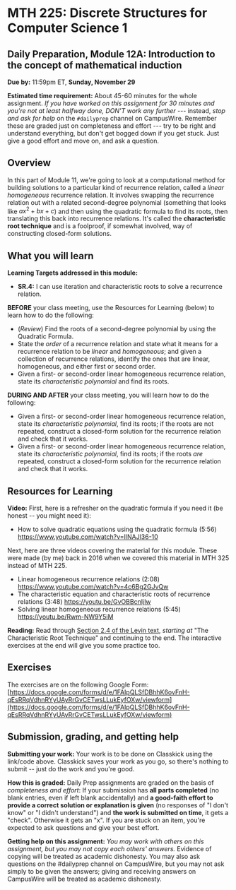 # MTH 225: Discrete Structures for Computer Science 1 

## Daily Preparation, Module 12A: Introduction to the concept of mathematical induction 

**Due by:** 11:59pm ET, **Sunday, November 29** 

**Estimated time requirement:** About 45-60 minutes for the whole assignment. *If you have worked on this assignment for 30 minutes and you're not at least halfway done, DON'T work any further* --- instead, *stop and ask for help* on the `#dailyprep` channel on CampusWire. Remember these are graded just on completeness and effort --- try to be right and understand everything, but don't get bogged down if you get stuck. Just give a good effort and move on, and ask a question. 



## Overview 

In this part of Module 11, we're going to look at a computational method for building solutions to a particular kind of recurrence relation, called a *linear homogeneous* recurrence relation. It involves swapping the recurrence relation out with a related second-degree polynomial (something that looks like $ax^2 + bx + c$) and then using the quadratic formula to find its roots, then translating this back into recurrence relations. It's called the **characteristic root technique** and is a foolproof, if somewhat involved, way of constructing closed-form solutions. 



## What you will learn 

**Learning Targets addressed in this module:** 

-   **SR.4:** I can use iteration and characteristic roots to solve a recurrence relation.

**BEFORE** your class meeting, use the Resources for Learning (below) to learn how to do the following: 

- (*Review*) Find the roots of a second-degree polynomial by using the Quadratic Formula. 
- State the *order* of a recurrence relation and state what it means for a recurrence relation to be *linear* and *homogeneous*; and given a collection of recurrence relations, identify the ones that are linear, homogeneous, and either first or second order. 
- Given a first- or second-order linear homogeneous recurrence relation, state its *characteristic polynomial* and find its roots.


**DURING AND AFTER** your class meeting, you will learn how to do the following: 

- Given a first- or second-order linear homogeneous recurrence relation, state its *characteristic polynomial*, find its roots; if the roots are not repeated, construct a closed-form solution for the recurrence relation and check that it works. 
- Given a first- or second-order linear homogeneous recurrence relation, state its *characteristic polynomial*, find its roots; if the roots *are* repeated, construct a closed-form solution for the recurrence relation and check that it works. 

## Resources for Learning

**Video:** First, here is a refresher on the quadratic formula if you need it (be honest -- you might need it): 

- How to solve quadratic equations using the quadratic formula (5:56) https://www.youtube.com/watch?v=IlNAJl36-10

Next, here are three videos covering the material for this module. These were made (by me) back in 2016 when we covered this material in MTH 325 instead of MTH 225. 

- Linear homogeneous recurrence relations (2:08) https://www.youtube.com/watch?v=4c6Bg2GJvQw
- The characteristic equation and characteristic roots of recurrence relations (3:48) https://youtu.be/GvOBBcnIjlw
- Solving linear homogeneous recurrence relations (5:45) https://youtu.be/Rwm-NW9Y5iM


**Reading:** Read through [Section 2.4 of the Levin text](http://discrete.openmathbooks.org/dmoi3/sec_recurrence.html), *starting at* "The Characteristic Root Technique" and continuing to the end.  The interactive exercises at the end will give you some practice too.


## Exercises

The exercises are on the following Google Form: [https://docs.google.com/forms/d/e/1FAIpQLSfDBhhK6ovFnH-qEsRRqVdhnRYyUAyRrGvCETwsLLukEyfOXw/viewform](https://docs.google.com/forms/d/e/1FAIpQLSfDBhhK6ovFnH-qEsRRqVdhnRYyUAyRrGvCETwsLLukEyfOXw/viewform)


## Submission, grading, and getting help 

**Submitting your work:** Your work is to be done on Classkick using the link/code above. Classkick saves your work as you go, so there's nothing to submit -- just do the work and you're good. 

**How this is graded:** Daily Prep assignments are graded on the basis of *completeness and effort*: If your submission has **all parts completed** (no blank entries, even if left blank accidentally) and **a good-faith effort to provide a correct solution or explanation is given** (no responses of "I don't know" or "I didn't understand") and **the work is submitted on time**, it gets a "check". Otherwise it gets an "x". If you are stuck on an item, you're expected to ask questions and give your best effort.  

**Getting help on this assignment:** *You may work with others on this assignment, but you may not copy each others' answers.* Evidence of copying will be treated as academic dishonesty. You may also ask questions on the #dailyprep channel on CampusWire, but you may not ask simply to be given the answers; giving and receiving answers on CampusWire will be treated as academic dishonesty.
<!--stackedit_data:
eyJoaXN0b3J5IjpbMTQ4MDUxMTMyOV19
-->